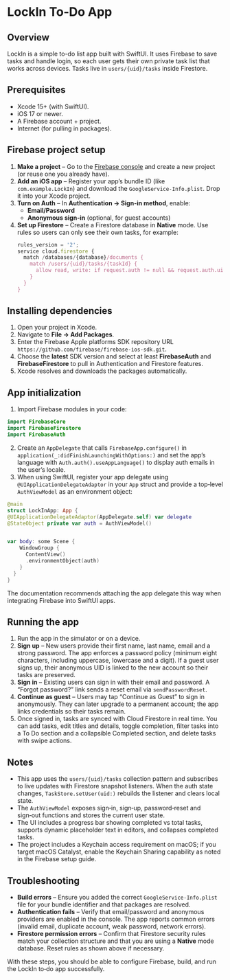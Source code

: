 # LockIn To‑Do App


## Overview
LockIn is a simple to-do list app built with SwiftUI. It uses Firebase to save tasks and handle login, so each user gets their own private task list that works across devices. Tasks live in `users/{uid}/tasks` inside Firestore.


## Prerequisites
- Xcode 15+ (with SwiftUI).
- iOS 17 or newer.
- A Firebase account + project.
- Internet (for pulling in packages).


## Firebase project setup
1. **Make a project** – Go to the [Firebase console](https://console.firebase.google.com) and create a new project (or reuse one you already have).
2. **Add an iOS app** – Register your app’s bundle ID (like `com.example.LockIn`) and download the `GoogleService-Info.plist`. Drop it into your Xcode project.
3. **Turn on Auth** – In **Authentication → Sign-in method**, enable:
   - **Email/Password**
   - **Anonymous sign-in** (optional, for guest accounts)
4. **Set up Firestore** – Create a Firestore database in **Native** mode. Use rules so users can only see their own tasks, for example:
   ```js
   rules_version = '2';
   service cloud.firestore {
     match /databases/{database}/documents {
       match /users/{uid}/tasks/{taskId} {
         allow read, write: if request.auth != null && request.auth.uid == uid;
       }
     }
   }

## Installing dependencies
1. Open your project in Xcode.
2. Navigate to **File → Add Packages**.
3. Enter the Firebase Apple platforms SDK repository URL `https://github.com/firebase/firebase-ios-sdk.git`.
4. Choose the **latest** SDK version and select at least **FirebaseAuth** and **FirebaseFirestore** to pull in Authentication and Firestore features.
5. Xcode resolves and downloads the packages automatically.


## App initialization
1. Import Firebase modules in your code:
```swift
import FirebaseCore
import FirebaseFirestore
import FirebaseAuth
```
2. Create an `AppDelegate` that calls `FirebaseApp.configure()` in `application(_:didFinishLaunchingWithOptions:)` and set the app’s language with `Auth.auth().useAppLanguage()` to display auth emails in the user’s locale.
3. When using SwiftUI, register your app delegate using `@UIApplicationDelegateAdaptor` in your `App` struct and provide a top‑level `AuthViewModel` as an environment object:
```swift
@main
struct LockInApp: App {
@UIApplicationDelegateAdaptor(AppDelegate.self) var delegate
@StateObject private var auth = AuthViewModel()


var body: some Scene {
    WindowGroup {
      ContentView()
      .environmentObject(auth)
    }
  }
}
```
The documentation recommends attaching the app delegate this way when integrating Firebase into SwiftUI apps.


## Running the app
1. Run the app in the simulator or on a device.
2. **Sign up** – New users provide their first name, last name, email and a strong password. The app enforces a password policy (minimum eight characters, including uppercase, lowercase and a digit). If a guest user signs up, their anonymous UID is linked to the new account so their tasks are preserved.
3. **Sign in** – Existing users can sign in with their email and password. A “Forgot password?” link sends a reset email via `sendPasswordReset`.
4. **Continue as guest** – Users may tap “Continue as Guest” to sign in anonymously. They can later upgrade to a permanent account; the app links credentials so their tasks remain.
5. Once signed in, tasks are synced with Cloud Firestore in real time. You can add tasks, edit titles and details, toggle completion, filter tasks into a To Do section and a collapsible Completed section, and delete tasks with swipe actions.


## Notes
- This app uses the `users/{uid}/tasks` collection pattern and subscribes to live updates with Firestore snapshot listeners. When the auth state changes, `TaskStore.setUser(uid:)` rebuilds the listener and clears local state.
- The `AuthViewModel` exposes sign‑in, sign‑up, password‑reset and sign‑out functions and stores the current user state.
- The UI includes a progress bar showing completed vs total tasks, supports dynamic placeholder text in editors, and collapses completed tasks.
- The project includes a Keychain access requirement on macOS; if you target macOS Catalyst, enable the Keychain Sharing capability as noted in the Firebase setup guide.


## Troubleshooting
- **Build errors** – Ensure you added the correct `GoogleService‑Info.plist` file for your bundle identifier and that packages are resolved.
- **Authentication fails** – Verify that email/password and anonymous providers are enabled in the console. The app reports common errors (invalid email, duplicate account, weak password, network errors).
- **Firestore permission errors** – Confirm that Firestore security rules match your collection structure and that you are using a **Native** mode database. Reset rules as shown above if necessary.


With these steps, you should be able to configure Firebase, build, and run the LockIn to‑do app successfully.
